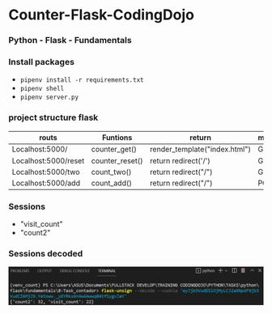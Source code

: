 # Counter-Flask-CodingDojo
### Python - Flask - Fundamentals
### Install packages
* ```pipenv install -r requirements.txt```
* ```pipenv shell```
* ```pipenv server.py```
### project structure flask
| routs                | Funtions        | return                        | methods |
|----------------------|-----------------|-------------------------------|---------|
| Localhost:5000/      | counter_get()   | render_template("index.html") | GET     |
| Localhost:5000/reset | counter_reset() | return redirect('/')          | GET     |
| Localhost:5000/two   | count_two()     | return redirect("/")          | GET     |
| Localhost:5000/add   | count_add()     | return redirect("/")          | POST    |
### Sessions
* "visit_count"        
* "count2" 
### Sessions decoded
![alt text](https://github.com/HenryCodeT/Counter-Flask-CodingDojo/blob/main/static/assets/decode_session.png?raw=true)

